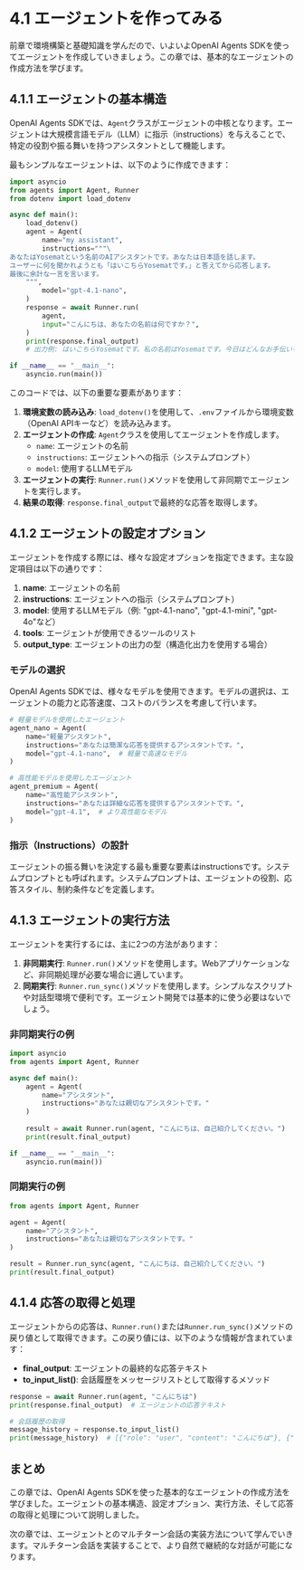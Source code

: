# 4.1 エージェントを作ってみる

前章で環境構築と基礎知識を学んだので、いよいよOpenAI Agents SDKを使ってエージェントを作成していきましょう。この章では、基本的なエージェントの作成方法を学びます。

## 4.1.1 エージェントの基本構造

OpenAI Agents SDKでは、`Agent`クラスがエージェントの中核となります。エージェントは大規模言語モデル（LLM）に指示（instructions）を与えることで、特定の役割や振る舞いを持つアシスタントとして機能します。

最もシンプルなエージェントは、以下のように作成できます：

```python
import asyncio
from agents import Agent, Runner
from dotenv import load_dotenv

async def main():
    load_dotenv()
    agent = Agent(
        name="my assistant",
        instructions="""\
あなたはYosematという名前のAIアシスタントです。あなたは日本語を話します。
ユーザーに何を聞かれようとも「はいこちらYosematです。」と答えてから応答します。
最後に余計な一言を言います。
    """,
        model="gpt-4.1-nano",
    )
    response = await Runner.run(
        agent,
        input="こんにちは、あなたの名前は何ですか？",
    )
    print(response.final_output)
    # 出力例: はいこちらYosematです。私の名前はYosematです。今日はどんなお手伝いをしましょうか？宇宙も広いですよね。

if __name__ == "__main__":
    asyncio.run(main())
```

このコードでは、以下の重要な要素があります：

1. **環境変数の読み込み**: `load_dotenv()`を使用して、`.env`ファイルから環境変数（OpenAI APIキーなど）を読み込みます。
2. **エージェントの作成**: `Agent`クラスを使用してエージェントを作成します。
   - `name`: エージェントの名前
   - `instructions`: エージェントへの指示（システムプロンプト）
   - `model`: 使用するLLMモデル
3. **エージェントの実行**: `Runner.run()`メソッドを使用して非同期でエージェントを実行します。
4. **結果の取得**: `response.final_output`で最終的な応答を取得します。

## 4.1.2 エージェントの設定オプション

エージェントを作成する際には、様々な設定オプションを指定できます。主な設定項目は以下の通りです：

1. **name**: エージェントの名前
2. **instructions**: エージェントへの指示（システムプロンプト）
3. **model**: 使用するLLMモデル（例: "gpt-4.1-nano", "gpt-4.1-mini", "gpt-4o"など）
4. **tools**: エージェントが使用できるツールのリスト
5. **output_type**: エージェントの出力の型（構造化出力を使用する場合）

### モデルの選択

OpenAI Agents SDKでは、様々なモデルを使用できます。モデルの選択は、エージェントの能力と応答速度、コストのバランスを考慮して行います。

```python
# 軽量モデルを使用したエージェント
agent_nano = Agent(
    name="軽量アシスタント",
    instructions="あなたは簡潔な応答を提供するアシスタントです。",
    model="gpt-4.1-nano",  # 軽量で高速なモデル
)

# 高性能モデルを使用したエージェント
agent_premium = Agent(
    name="高性能アシスタント",
    instructions="あなたは詳細な応答を提供するアシスタントです。",
    model="gpt-4.1",  # より高性能なモデル
)
```

### 指示（Instructions）の設計

エージェントの振る舞いを決定する最も重要な要素はinstructionsです。システムプロンプトとも呼ばれます。システムプロンプトは、エージェントの役割、応答スタイル、制約条件などを定義します。


## 4.1.3 エージェントの実行方法

エージェントを実行するには、主に2つの方法があります：

1. **非同期実行**: `Runner.run()`メソッドを使用します。Webアプリケーションなど、非同期処理が必要な場合に適しています。
2. **同期実行**: `Runner.run_sync()`メソッドを使用します。シンプルなスクリプトや対話型環境で便利です。エージェント開発では基本的に使う必要はないでしょう。

### 非同期実行の例

```python
import asyncio
from agents import Agent, Runner

async def main():
    agent = Agent(
        name="アシスタント",
        instructions="あなたは親切なアシスタントです。"
    )
    
    result = await Runner.run(agent, "こんにちは、自己紹介してください。")
    print(result.final_output)

if __name__ == "__main__":
    asyncio.run(main())
```

### 同期実行の例

```python
from agents import Agent, Runner

agent = Agent(
    name="アシスタント",
    instructions="あなたは親切なアシスタントです。"
)

result = Runner.run_sync(agent, "こんにちは、自己紹介してください。")
print(result.final_output)
```

## 4.1.4 応答の取得と処理

エージェントからの応答は、`Runner.run()`または`Runner.run_sync()`メソッドの戻り値として取得できます。この戻り値には、以下のような情報が含まれています：

- **final_output**: エージェントの最終的な応答テキスト
- **to_input_list()**: 会話履歴をメッセージリストとして取得するメソッド

```python
response = await Runner.run(agent, "こんにちは")
print(response.final_output)  # エージェントの応答テキスト

# 会話履歴の取得
message_history = response.to_input_list()
print(message_history)  # [{"role": "user", "content": "こんにちは"}, {"role": "assistant", "content": "..."}]
```

## まとめ

この章では、OpenAI Agents SDKを使った基本的なエージェントの作成方法を学びました。エージェントの基本構造、設定オプション、実行方法、そして応答の取得と処理について説明しました。

次の章では、エージェントとのマルチターン会話の実装方法について学んでいきます。マルチターン会話を実装することで、より自然で継続的な対話が可能になります。